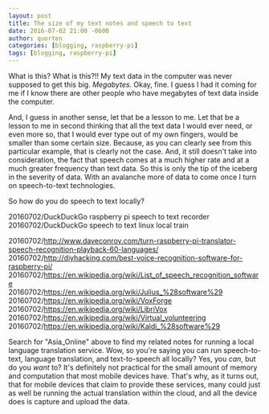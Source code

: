 ```yaml
---
layout: post
title: The size of my text notes and speech to text
date: 2016-07-02 21:00 -0600
author: quorten
categories: [blogging, raspberry-pi]
tags: [blogging, raspberry-pi]
---
```


What is this?  What is this?!!  My text data in the computer was never
supposed to get this big.  _Megabytes._  Okay, fine.  I guess I had it
coming for me if I know there are other people who have megabytes of
text data inside the computer.

And, I guess in another sense, let that be a lesson to me.  Let that
be a lesson to me in second thinking that all the text data I would
ever need, or even more so, that I would ever type out of my own
fingers, would be smaller than some certain size.  Because, as you can
clearly see from this particular example, that is clearly not the
case.  And, it still doesn't take into consideration, the fact that
speech comes at a much higher rate and at a much greater frequency
than text data.  So this is only the tip of the iceberg in the
severity of data.  With an avalanche more of data to come once I turn
on speech-to-text technologies.

So how do you do speech to text locally?

20160702/DuckDuckGo raspberry pi speech to text recorder  
20160702/DuckDuckGo speech to text linux local train

<!-- more -->

20160702/http://www.daveconroy.com/turn-raspberry-pi-translator-speech-recognition-playback-60-languages/  
20160702/http://diyhacking.com/best-voice-recognition-software-for-raspberry-pi/  
20160702/https://en.wikipedia.org/wiki/List_of_speech_recognition_software  
20160702/https://en.wikipedia.org/wiki/Julius_%28software%29  
20160702/https://en.wikipedia.org/wiki/VoxForge  
20160702/https://en.wikipedia.org/wiki/LibriVox  
20160702/https://en.wikipedia.org/wiki/Virtual_volunteering  
20160702/https://en.wikipedia.org/wiki/Kaldi_%28software%29

Search for "Asia_Online" above to find my related notes for running a
local language translation service.  Wow, so you're saying you can run
speech-to-text, language translation, and text-to-speech all locally?
Yes, you _can_, but do you _want_ to?  It's definitely not practical
for the small amount of memory and computation that most mobile
devices have.  That's why, as it turns out, that for mobile devices
that claim to provide these services, many could just as well be
running the actual translation within the cloud, and all the device
does is capture and upload the data.
